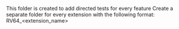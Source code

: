 This folder is created to add directed tests for every feature
Create a separate folder for every extension with the following format: RV64_<extension_name>

